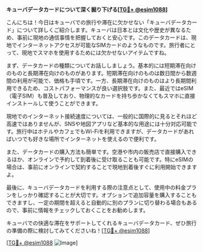 **キューバデータカードについて深く掘り下げる[[TG💪+ @esim1088](https://t.me/s/esim1088)]**

こんにちは！今日はキューバでの旅行や滞在に欠かせない「キューバデータカード」について詳しくご紹介します。キューバは日本とは文化や歴史が異なるため、事前に現地の通信事情を把握しておくと安心です。このデータカードは、現地でインターネットアクセスが可能なSIMカードのようなものです。旅行者にとって、現地でスマホを使用するためには欠かせないアイテムですね。

まず、データカードの種類についてお話ししましょう。基本的には短期滞在向けのものと長期滞在向けのものがあります。短期滞在向けのものは数日間から数週間の利用が可能で、価格も手頃です。一方、長期滞在向けのものはより長期間利用できるため、コストパフォーマンスが良い選択肢です。また、最近ではeSIM（電子SIM）も普及しており、物理的なカードを持ち歩かなくてもスマホに直接インストールして使うことができます。

現地でのインターネット接続速度については、一般的に国際的に見るとそれほど高速ではありませんが、SNSや地図アプリなど基本的な用途には十分対応可能です。旅行中はホテルやカフェでもWi-Fiを利用できますが、データカードがあればいつでも好きな場所でインターネットを使えるので便利です。

また、データカードの購入方法も簡単です。空港や市内の販売店で直接購入できるほか、オンラインで予約して到着後に受け取ることも可能です。特にeSIMの場合は、事前にオンラインで契約することで現地到着後すぐに利用開始できますよ。

最後に、キューバデータカードを利用する際の注意点として、使用中の料金プランをしっかり確認することが大切です。オプションで追加容量を購入することもできますし、一定の期間を超えると自動的に別のプランに切り替わる場合もあるので、事前に情報をチェックしておくことをお勧めします。

キューバでの快適な滞在をサポートしてくれるキューバデータカード、ぜひ旅行の準備の際に検討してみてくださいね！[[TG💪+ @esim1088](https://t.me/s/esim1088)]

[[TG💪+ @esim1088](https://t.me/s/esim1088) ![Image](https://i.postimg.cc/Y0z9fWf4/image.png)]